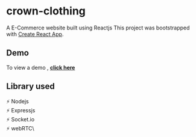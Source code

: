 # crown-clothing

A E-Commerce website built using Reactjs
This project was bootstrapped with [Create React App](https://github.com/facebook/create-react-app).

## Demo

To view a demo , **[click here](https://meet-strangers-around.herokuapp.com/)**

## Library used

⚡️ Nodejs\
⚡️ Expressjs\
⚡️ Socket.io\
⚡️ webRTC\
